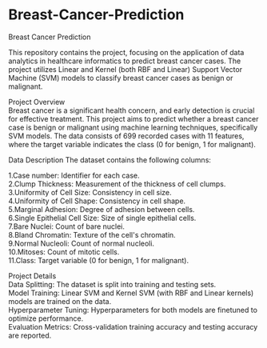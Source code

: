 # Breast-Cancer-Prediction
Breast Cancer Prediction

This repository contains the project, focusing on the application of data analytics in healthcare informatics to predict breast cancer cases. The project utilizes Linear and Kernel (both RBF and Linear) Support Vector Machine (SVM) models to classify breast cancer cases as benign or malignant.

Project Overview<br />
Breast cancer is a significant health concern, and early detection is crucial for effective treatment. This project aims to predict whether a breast cancer case is benign or malignant using machine learning techniques, specifically SVM models. The data consists of 699 recorded cases with 11 features, where the target variable indicates the class (0 for benign, 1 for malignant).

Data Description
The dataset contains the following columns:<br />

1.Case number: Identifier for each case.<br />
2.Clump Thickness: Measurement of the thickness of cell clumps.<br />
3.Uniformity of Cell Size: Consistency in cell size.<br />
4.Uniformity of Cell Shape: Consistency in cell shape.<br />
5.Marginal Adhesion: Degree of adhesion between cells.<br />
6.Single Epithelial Cell Size: Size of single epithelial cells.<br />
7.Bare Nuclei: Count of bare nuclei.<br />
8.Bland Chromatin: Texture of the cell's chromatin.<br />
9.Normal Nucleoli: Count of normal nucleoli.<br />
10.Mitoses: Count of mitotic cells.<br />
11.Class: Target variable (0 for benign, 1 for malignant).<br />


Project Details<br />
Data Splitting: The dataset is split into training and testing sets.<br />
Model Training: Linear SVM and Kernel SVM (with RBF and Linear kernels) models are trained on the data.<br />
Hyperparameter Tuning: Hyperparameters for both models are finetuned to optimize performance.<br />
Evaluation Metrics: Cross-validation training accuracy and testing accuracy are reported.<br />
